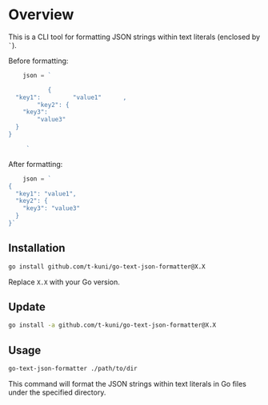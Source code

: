 # Overview

This is a CLI tool for formatting JSON strings within text literals (enclosed by `` ` ``).

Before formatting:

```go
	json = `

           {
  "key1":         "value1"      ,
        "key2": {
    "key3": 
        "value3"
  }
}

     `
```

After formatting:

```go
	json = `
{
  "key1": "value1",
  "key2": {
    "key3": "value3"
  }
}`
```

## Installation

```bash
go install github.com/t-kuni/go-text-json-formatter@X.X
```

Replace `X.X` with your Go version.

## Update

```bash
go install -a github.com/t-kuni/go-text-json-formatter@X.X
```

## Usage

```bash
go-text-json-formatter ./path/to/dir
```

This command will format the JSON strings within text literals in Go files under the specified directory.